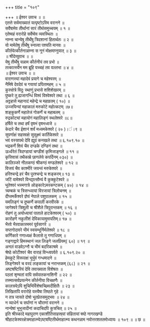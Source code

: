 +++
title = "१०९"

+++
॥ ईश्वर उवाच ॥ ॥  
एतत्ते सर्वमाख्यातं यत्पृष्टोऽस्मि वरानने ॥  
सर्वेषामेव तीर्थानां सारं तीर्थसमुच्चयम् ॥ १ ॥  
एतेष्वहं वरारोहे सर्वेष्वेव व्यवस्थितः ॥  
नाम्ना चान्येषु तीर्थेषु त्रिदशानां हितार्थतः ॥ २ ॥  
यो मामेतेषु तीर्थेषु स्नात्वा पश्यति मानवः ॥  
कीर्तयेत्कीर्तनान्नाम्ना स नूनं मोक्षमाप्नुयात् ॥ ३ ॥  
॥ श्रीदेव्युवाच ॥ ॥  
येषु तीर्थेषु यन्नाम कीर्तनीयं तव प्रभो ॥  
तत्कार्त्स्येन मम ब्रूहि यच्चहं तव वल्लभा ॥ ४ ॥  
॥ ईश्वर उवाच ॥ ॥  
वाराणस्यां महादेवं प्रयागे च महेश्वरम् ॥  
नैमिषे देवदेवं च गयायां प्रपितामहम् ॥ ५ ॥  
कुरुक्षेत्रे विदुः स्थाणुं प्रभासे शशिशेखरम् ॥  
पुष्करे तु ह्यजागन्धिं विश्वं विश्वेश्वरे तथा ॥ ६ ॥  
अट्टहासे महानादं महेन्द्रे च महाव्रतम् ( १०) ॥  
उज्जयिन्यां महाकालं मरुकोटे महोत्कटम् ॥७॥  
शङ्कुकर्णे महातेजं गोकर्णे च महाबलम् ॥  
रुद्रकोट्यां महायोगं महालिङ्गं स्थलेश्वरे ॥८॥  
हर्षिते च तथा हर्षं वृषभं वृषभध्वजे ॥  
केदारे चैव ईशानं शर्वं मध्यमकेश्वरे ( २० )।ं।९ ॥  
सुपर्णाक्षं सहस्राक्षे सुसूक्ष्मं कार्तिकेश्वरे ॥  
भवं वस्त्रापथे देवि ह्युग्रं कनखले तथा ॥ ६.१०९.१० ॥  
भद्रकर्णे शिवं चैव दण्डके दण्डिनं तथा ॥  
ऊर्ध्वरेतं त्रिदण्डायां चण्डीशं कृमिजाङ्गले ॥ ११ ॥  
कृत्तिवासं तथैकाम्रे छागलेये कपर्दिनम् ०३०) ॥  
कालिञ्जरे नीलकण्ठं श्रीकण्ठं मण्डलेश्वरे ॥ १२ ॥  
विजयं चैव काश्मीरे जयन्तं मरुकेश्वरे ॥  
हरिश्चन्द्रे हरं चैव पुरश्चन्द्रे च शङ्करम्॥ १३ ॥  
जटिं वामेश्वरे विन्द्यात्सौम्यं वै कुक्कुटेश्वरे ॥  
भूतेश्वरं भस्मगात्रे ओङ्कारेऽमरकण्टकम् ( ४०) ॥ १४ ॥  
त्र्यम्बकं च त्रिसन्ध्यायां विरजायां त्रिलोचनम् ॥  
दीप्तमर्केश्वरे ज्ञेयं नेपाले पशुपालकम् ॥ १५ ॥  
यमलिङ्गं च दुष्कर्णे कपाली करवीरके ॥  
जागेश्वरे त्रिशूली च श्रीशैले त्रिपुरान्तकम् ॥ १६ ॥  
रोहणं तु अयोध्यायां पाताले हाटकेश्वरम् ( ५०) ॥  
कारोहणे नकुलीशं देविकायामुमापतिम्॥ १७ ॥  
भैरवे भैरवाकारममरं पूर्वसागरे ॥  
सप्तगोदावरे भीमं स्वयम्भूर्निर्मलेश्वरे ॥ १८ ॥  
कर्णिकारे गणाध्यक्षं कैलासे तु गणाधिपम् ॥  
गङ्गाद्वारे हिमस्थानं जल लिङ्गे जलप्रियम्( ६०) ॥ १९ ॥  
अनलं वाडवेऽग्नौ च भीमं बदरिकाश्रमे ॥  
श्रेष्ठे कोटीश्वरं चैव वाराहं विन्ध्यपर्वते ॥ ६.१०९.२० ॥  
हेमकूटे विरूपाक्षं भूर्भुवं गन्धमादने ॥  
लिङ्गेश्वरे च वरदं लङ्कायां च नरान्तकम् (६८) ॥ २१ ॥  
अष्टषष्टिरियं देवि तवाख्याता विशेषतः ॥  
पठतां शृण्वतां वापि सर्वपातकनाशिनी ॥ २२ ॥  
तस्मात्सर्वप्रयत्नेन कीर्तनीया विचक्षणैः ॥  
कालत्रयेऽपि शुचिभिर्विशेषाच्छिवदीक्षितैः ॥ २३ ॥  
लिखितापि वरारोहे यस्यैषा तिष्ठते गृहे ॥  
न तत्र जायते दोषो भूतप्रेतसमुद्भवः ॥ २४ ॥  
न व्याधेर्न च सर्पाणां न चौराणां वरानने ॥  
नान्येषां भूभुजादीनां कदाचिदपि कुत्रचित् ॥ २५ ॥  
इति श्रीस्कादे महापुराण एकाशीतिसाहस्र्यां संहितायां षष्ठे नागरखण्डे श्रीहाटकेश्वरक्षेत्रमाहात्म्येऽष्टषष्टितीर्थमाहात्म्य कथनन्नाम नवोत्तरशततमोध्यायः ॥ १०९ ॥ ॥ छ ॥
